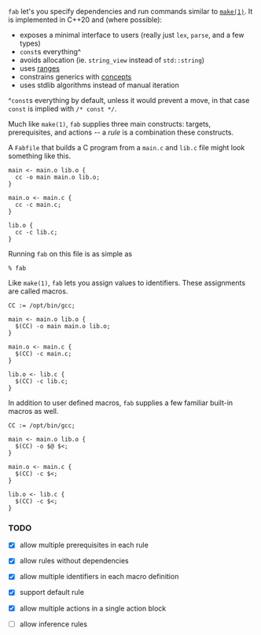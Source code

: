 `fab` let's you specify dependencies and run commands similar to
[`make(1)`][make].  It is implemented in C++20 and (where possible):
  - exposes a minimal interface to users (really just `lex`, `parse`, and a few
   types)
  - `const`s everything^
  - avoids allocation (ie. `string_view` instead of `std::string`)
  - uses [ranges]
  - constrains generics with [concepts]
  - uses stdlib algorithms instead of manual iteration

^`const`s everything by default, unless it would prevent a move, in that case
`const` is implied with `/* const */`.

Much like `make(1)`, `fab` supplies three main constructs: targets,
prerequisites, and actions -- a _rule_ is a combination these constructs.

A `Fabfile` that builds a C program from a `main.c` and `lib.c` file might look
something like this.

```
main <- main.o lib.o {
  cc -o main main.o lib.o;
}

main.o <- main.c {
  cc -c main.c;
}

lib.o {
  cc -c lib.c;
}
```

Running `fab` on this file is as simple as

```
% fab

```

Like `make(1)`, `fab` lets you assign values to identifiers. These assignments
are called macros.

```
CC := /opt/bin/gcc;

main <- main.o lib.o {
  $(CC) -o main main.o lib.o;
}

main.o <- main.c {
  $(CC) -c main.c;
}

lib.o <- lib.c {
  $(CC) -c lib.c;
}
```

In addition to user defined macros, `fab` supplies a few familiar built-in
macros as well.
```
CC := /opt/bin/gcc;

main <- main.o lib.o {
  $(CC) -o $@ $<;
}

main.o <- main.c {
  $(CC) -c $<;
}

lib.o <- lib.c {
  $(CC) -c $<;
}
```

### TODO
- [x] allow multiple prerequisites in each rule
- [x] allow rules without dependencies
- [x] allow multiple identifiers in each macro definition
- [x] support default rule
- [x] allow multiple actions in a single action block
- [ ] allow inference rules


[concepts]: https://en.cppreference.com/w/cpp/language/constraints
[make]: https://pubs.opengroup.org/onlinepubs/009695299/utilities/make.html
[ranges]: https://en.cppreference.com/w/cpp/header/ranges
